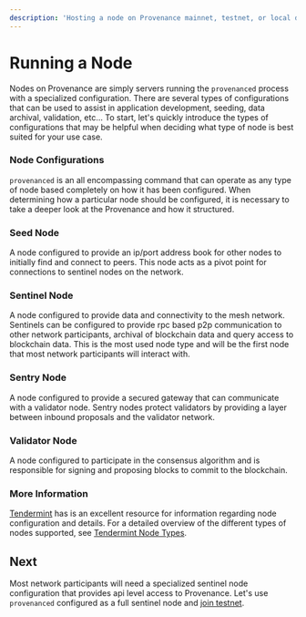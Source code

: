 ```yaml
---
description: 'Hosting a node on Provenance mainnet, testnet, or local development.'
---
```


# Running a Node

Nodes on Provenance are simply servers running the `provenanced` process with a specialized configuration. There are several types of configurations that can be used to assist in application development, seeding, data archival, validation, etc... To start, let's quickly introduce the types of configurations that may be helpful when deciding what type of node is best suited for your use case.

### Node Configurations

`provenanced` is an all encompassing command that can operate as any type of node based completely on how it has been configured. When determining how a particular node should be configured, it is necessary to take a deeper look at the Provenance and how it structured. 

### Seed Node

A node configured to provide an ip/port address book for other nodes to initially find and connect to peers. This node acts as a pivot point for connections to sentinel nodes on the network. 

### Sentinel Node

A node configured to provide data and connectivity to the mesh network. Sentinels can be configured to provide rpc based p2p communication to other network participants, archival of blockchain data and query access to blockchain data. This is the most used node type and will be the first node that most network participants will interact with.

### Sentry Node

A node configured to provide a secured gateway that can communicate with a validator node. Sentry nodes protect validators by providing a layer between inbound proposals and the validator network. 

### Validator Node

A node configured to participate in the consensus algorithm and is responsible for signing and proposing blocks to commit to the blockchain. 

### More Information

[Tendermint](https://tendermint.com/) has is an excellent resource for information regarding node configuration and details. For a detailed overview of the different types of nodes supported, see [Tendermint Node Types](https://docs.tendermint.com/master/nodes/).

## Next

Most network participants will need a specialized sentinel node configuration that provides api level access to Provenance. Let's use `provenanced` configured as a full sentinel node and [join testnet](join-provenance-testnet.md).


